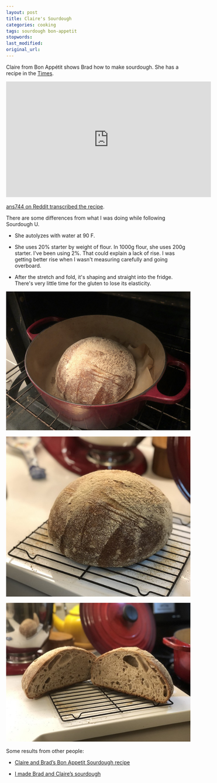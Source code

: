 ```yaml
---
layout: post
title: Claire's Sourdough
categories: cooking
tags: sourdough bon-appetit
stopwords:
last_modified:
original_url:
---
```


Claire from Bon Appétit shows Brad how to make sourdough. She has a recipe in the [Times](https://cooking.nytimes.com/guides/59-how-to-make-sourdough-bread).

<div align="center">
<iframe width="560" height="315" src="https://www.youtube.com/embed/oidnwPIeqsI" frameborder="0" allow="accelerometer; autoplay; encrypted-media; gyroscope; picture-in-picture" allowfullscreen></iframe>
</div>

[ans744 on Reddit transcribed the recipe](https://www.reddit.com/r/Sourdough/comments/96a5wb/my_first_shot_its_alive_bon_appetit_recipe/).

There are some differences from what I was doing while following Sourdough U.

* She autolyzes with water at 90 F.

* She uses 20% starter by weight of flour. In 1000g flour, she uses 200g starter. I've been using 2%. That could explain a lack of rise. I was getting better rise when I wasn't measuring carefully and going overboard.

* After the stretch and fold, it's shaping and straight into the fridge. There's very little time for the gluten to lose its elasticity.

![](/images/sourdough/claire/in_oven.jpg)

![](/images/sourdough/claire/on_the_rack.jpg)

![](/images/sourdough/claire/sliced.jpg)

Some results from other people:

* [Claire and Brad’s Bon Appetit Sourdough recipe](https://www.reddit.com/r/Breadit/comments/ca83ab/claire_and_brads_bon_appetit_sourdough_recipe/)

* [I made Brad and Claire’s sourdough](https://www.reddit.com/r/bon_appetit/comments/cgdnhb/i_made_brad_and_claires_sourdough/)
